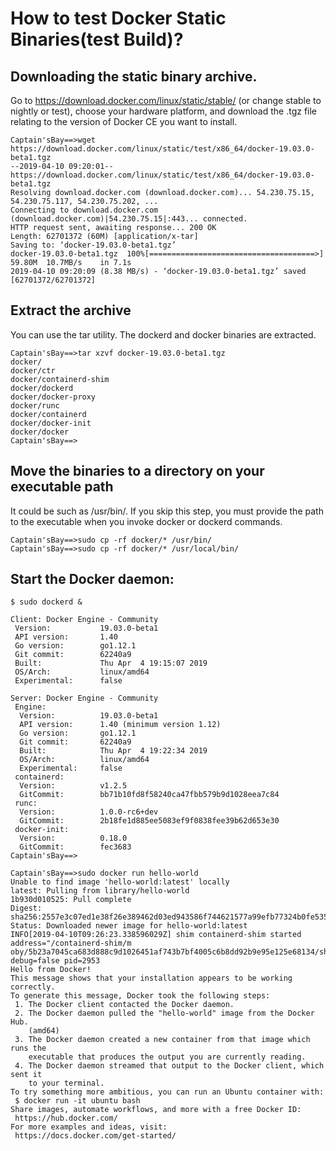# How to test Docker Static Binaries(test Build)?

## Downloading the static binary archive. 

Go to https://download.docker.com/linux/static/stable/ (or change stable to nightly or test), 
choose your hardware platform, and download the .tgz file relating to the version of Docker CE you want to install.




```
Captain'sBay==>wget https://download.docker.com/linux/static/test/x86_64/docker-19.03.0-beta1.tgz
--2019-04-10 09:20:01--  https://download.docker.com/linux/static/test/x86_64/docker-19.03.0-beta1.tgz
Resolving download.docker.com (download.docker.com)... 54.230.75.15, 54.230.75.117, 54.230.75.202, ...
Connecting to download.docker.com (download.docker.com)|54.230.75.15|:443... connected.
HTTP request sent, awaiting response... 200 OK
Length: 62701372 (60M) [application/x-tar]
Saving to: ‘docker-19.03.0-beta1.tgz’
docker-19.03.0-beta1.tgz  100%[=====================================>]  59.80M  10.7MB/s    in 7.1s    
2019-04-10 09:20:09 (8.38 MB/s) - ‘docker-19.03.0-beta1.tgz’ saved [62701372/62701372]
```

## Extract the archive

You can use the tar utility. The dockerd and docker binaries are extracted.


```
Captain'sBay==>tar xzvf docker-19.03.0-beta1.tgz 
docker/
docker/ctr
docker/containerd-shim
docker/dockerd
docker/docker-proxy
docker/runc
docker/containerd
docker/docker-init
docker/docker
Captain'sBay==>
```

## Move the binaries to a directory on your executable path

It could be such as /usr/bin/. If you skip this step, you must provide the path to the executable when you invoke docker or dockerd commands.

```
Captain'sBay==>sudo cp -rf docker/* /usr/bin/
Captain'sBay==>sudo cp -rf docker/* /usr/local/bin/
```

## Start the Docker daemon:

```
$ sudo dockerd &
```

```
Client: Docker Engine - Community
 Version:           19.03.0-beta1
 API version:       1.40
 Go version:        go1.12.1
 Git commit:        62240a9
 Built:             Thu Apr  4 19:15:07 2019
 OS/Arch:           linux/amd64
 Experimental:      false

Server: Docker Engine - Community
 Engine:
  Version:          19.03.0-beta1
  API version:      1.40 (minimum version 1.12)
  Go version:       go1.12.1
  Git commit:       62240a9
  Built:            Thu Apr  4 19:22:34 2019
  OS/Arch:          linux/amd64
  Experimental:     false
 containerd:
  Version:          v1.2.5
  GitCommit:        bb71b10fd8f58240ca47fbb579b9d1028eea7c84
 runc:
  Version:          1.0.0-rc6+dev
  GitCommit:        2b18fe1d885ee5083ef9f0838fee39b62d653e30
 docker-init:
  Version:          0.18.0
  GitCommit:        fec3683
Captain'sBay==>
```

```
Captain'sBay==>sudo docker run hello-world
Unable to find image 'hello-world:latest' locally
latest: Pulling from library/hello-world
1b930d010525: Pull complete 
Digest: sha256:2557e3c07ed1e38f26e389462d03ed943586f744621577a99efb77324b0fe535
Status: Downloaded newer image for hello-world:latest
INFO[2019-04-10T09:26:23.338596029Z] shim containerd-shim started                  address="/containerd-shim/m
oby/5b23a7045ca683d888c9d1026451af743b7bf4005c6b8dd92b9e95e125e68134/shim.sock" debug=false pid=2953
Hello from Docker!
This message shows that your installation appears to be working correctly.
To generate this message, Docker took the following steps:
 1. The Docker client contacted the Docker daemon.
 2. The Docker daemon pulled the "hello-world" image from the Docker Hub.
    (amd64)
 3. The Docker daemon created a new container from that image which runs the
    executable that produces the output you are currently reading.
 4. The Docker daemon streamed that output to the Docker client, which sent it
    to your terminal.
To try something more ambitious, you can run an Ubuntu container with:
 $ docker run -it ubuntu bash
Share images, automate workflows, and more with a free Docker ID:
 https://hub.docker.com/
For more examples and ideas, visit:
 https://docs.docker.com/get-started/
```
